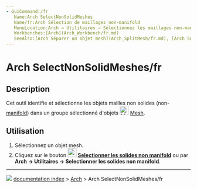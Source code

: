 ```yaml
---
- GuiCommand:/fr
   Name:Arch SelectNonSolidMeshes
   Name/fr:Arch Sélection de maillages non-manifold
   MenuLocation:Arch → Utilitaires → Sélectionnez les maillages non-manifold
   Workbenches:[Arch](Arch_Workbench/fr.md)
   SeeAlso:[Arch Séparer un objet mesh](Arch_SplitMesh/fr.md), [Arch Supprimer la forme](Arch_MeshToShape/fr.md)
---
```


# Arch SelectNonSolidMeshes/fr

## Description

Cet outil identifie et sélectionne les objets mailles non solides (non-[manifold](http://fr.wikipedia.org/wiki/Vari%C3%A9t%C3%A9_%28g%C3%A9om%C3%A9trie%29)) dans un groupe sélectionné d\'objets <img alt="Mesh Workbench" src=images/Workbench_Mesh.svg  style="width:24px;"> [Mesh](Mesh_Workbench/fr.md).

## Utilisation

1.  Sélectionnez un objet mesh.
2.  Cliquez sur le bouton **<img src="images/Arch_SelectNonManifold.svg" width=24px> [Selectionner les solides non manifold](Arch_SelectNonSolidMeshes/fr.md)** ou par **Arch → Utilitaires → Selectionner les solides non manifold**.



---
![](images/Right_arrow.png) [documentation index](../README.md) > [Arch](Arch_Workbench.md) > Arch SelectNonSolidMeshes/fr
